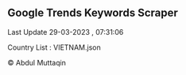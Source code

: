 

## Google Trends Keywords Scraper 
 
Last Update 29-03-2023 , 07:31:06

Country List :
VIETNAM.json



© Abdul Muttaqin 
